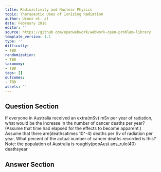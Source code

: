 ```yaml
---
title: Radioactivity and Nuclear Physics
topic: Therapeutic Uses of Ionizing Radiation
author: Urone et. al
date: February 2018
editor: ''
source: https://github.com/openwebwork/webwork-open-problem-library
template_version: 1.1
type: ''
difficulty:
- TBD
randomization:
- TBD
taxonomy:
- TBD
tags: []
outcomes:
- TBD
assets: ''
---
```


## Question Section 

If everyone in Australia received an extra(mSv) mSv per year of radiation, what would  be the increase in the number of cancer deaths per year? (Assume that time had  elapsed for the effects to become apparent.) Assume that there are(deathsatimes 10^-4) deaths per Sv of radiation per year. What percent of the actual number of cancer deaths recorded is this? 
Note: the population of Australia is roughly(popAus)
ans_rule(40) deathsyear



## Answer Section

